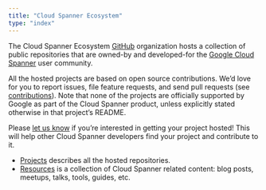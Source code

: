 ```yaml
---
title: "Cloud Spanner Ecosystem"
type: "index"
---
```


The Cloud Spanner Ecosystem [GitHub](https://github.com/cloudspannerecosystem)
organization hosts a collection of public
repositories that are owned-by and
developed-for the [Google Cloud Spanner](https://cloud.google.com/spanner)
user community.

All the hosted projects are based on open source contributions.
We’d love for you to report issues, file feature requests,
and send pull requests (see [contributions](/contributing)).
Note that none of the projects are officially supported by Google as
part of the Cloud Spanner product, unless explicitly stated otherwise
in that project’s README.

Please [let us know](https://gitter.im/cloudspannerecosystem/community)
if you’re interested in getting your project hosted! This will help other
Cloud Spanner developers find your project and contribute to it.

* [Projects](/projects) describes all the hosted repositories.
* [Resources](/resources) is a collection of Cloud Spanner related content:
  blog posts, meetups, talks, tools, guides, etc.
